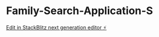 # Family-Search-Application-S

[Edit in StackBlitz next generation editor ⚡️](https://stackblitz.com/~/github.com/Jamesmburu899/Family-Search-Application-S)